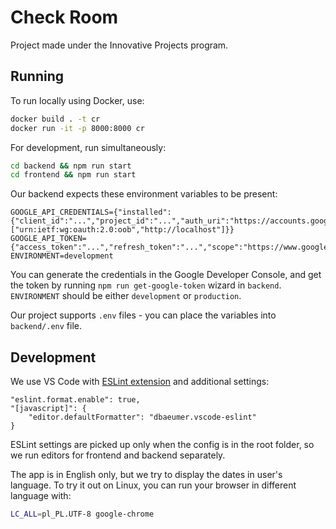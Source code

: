 # Check Room

Project made under the Innovative Projects program.

## Running

To run locally using Docker, use:

```bash
docker build . -t cr
docker run -it -p 8000:8000 cr
```

For development, run simultaneously:

```bash
cd backend && npm run start
cd frontend && npm run start
```

Our backend expects these environment variables to be present:

```text
GOOGLE_API_CREDENTIALS={"installed":{"client_id":"...","project_id":"...","auth_uri":"https://accounts.google.com/o/oauth2/auth","token_uri":"https://oauth2.googleapis.com/token","auth_provider_x509_cert_url":"https://www.googleapis.com/oauth2/v1/certs","client_secret":"...","redirect_uris":["urn:ietf:wg:oauth:2.0:oob","http://localhost"]}}
GOOGLE_API_TOKEN={"access_token":"...","refresh_token":"...","scope":"https://www.googleapis.com/auth/calendar","token_type":"Bearer","expiry_date":...}
ENVIRONMENT=development
```

You can generate the credentials in the Google Developer Console, and get the token by running `npm run get-google-token` wizard in `backend`. `ENVIRONMENT` should be either `development` or `production`.

Our project supports `.env` files - you can place the variables into `backend/.env` file.

## Development

We use VS Code with [ESLint extension] and additional settings:

```text
"eslint.format.enable": true,
"[javascript]": {
    "editor.defaultFormatter": "dbaeumer.vscode-eslint"
}
```

ESLint settings are picked up only when the config is in the root folder,
so we run editors for frontend and backend separately.

[ESLint extension]: https://marketplace.visualstudio.com/items?itemName=dbaeumer.vscode-eslint

The app is in English only, but we try to display the dates in user's language. To try it out on Linux, you can run your browser in different language with:

```bash
LC_ALL=pl_PL.UTF-8 google-chrome
```
